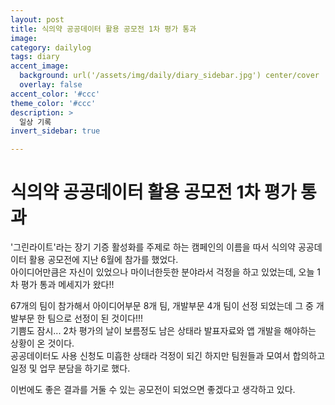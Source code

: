 ```yaml
---
layout: post
title: 식의약 공공데이터 활용 공모전 1차 평가 통과
image: 
category: dailylog
tags: diary
accent_image: 
  background: url('/assets/img/daily/diary_sidebar.jpg') center/cover
  overlay: false
accent_color: '#ccc'
theme_color: '#ccc'
description: >
  일상 기록
invert_sidebar: true

---
```


# 식의약 공공데이터 활용 공모전 1차 평가 통과
'그린라이트'라는 장기 기증 활성화를 주제로 하는 캠페인의 이름을 따서 식의약 공공데이터 활용 공모전에 지난 6월에 참가를 했었다. <br/>
아이디어만큼은 자신이 있었으나 마이너한듯한 분야라서 걱정을 하고 있었는데, 오늘 1차 평가 통과 메세지가 왔다!!

67개의 팀이 참가해서 아이디어부문 8개 팀, 개발부문 4개 팀이 선정 되었는데 그 중 개발부문 한 팀으로 선정이 된 것이다!!! <br/>
기쁨도 잠시... 2차 평가의 날이 보름정도 남은 상태라 발표자료와 앱 개발을 해야하는 상황이 온 것이다. <br/>
공공데이터도 사용 신청도 미흡한 상태라 걱정이 되긴 하지만 팀원들과 모여서 합의하고 일정 및 업무 분담을 하기로 했다.

이번에도 좋은 결과를 거둘 수 있는 공모전이 되었으면 좋겠다고 생각하고 있다.